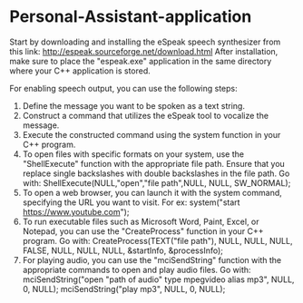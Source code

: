 
# Personal-Assistant-application

Start by downloading and installing the eSpeak speech synthesizer from this link: http://espeak.sourceforge.net/download.html
After installation, make sure to place the "espeak.exe" application in the same directory where your C++ application is stored.

For enabling speech output, you can use the following steps:

1. Define the message you want to be spoken as a text string.
2. Construct a command that utilizes the eSpeak tool to vocalize the message.
3. Execute the constructed command using the system function in your C++ program.
4. To open files with specific formats on your system, use the "ShellExecute" function with the appropriate file path. Ensure that you replace single backslashes with double backslashes in the file path.
   Go with: ShellExecute(NULL,"open","file path",NULL, NULL, SW_NORMAL);
5. To open a web browser, you can launch it with the system command, specifying the URL you want to visit.
   For ex: system("start https://www.youtube.com");
6. To run executable files such as Microsoft Word, Paint, Excel, or Notepad, you can use the "CreateProcess" function in your C++ program.
   Go with: CreateProcess(TEXT("file path"), NULL, NULL, NULL, FALSE, NULL, NULL, NULL, &startInfo, &processInfo); 
7. For playing audio, you can use the "mciSendString" function with the appropriate commands to open and play audio files.
   Go with: mciSendString("open \"path of audio\" type mpegvideo alias mp3", NULL, 0, NULL);
            mciSendString("play mp3", NULL, 0, NULL); 
